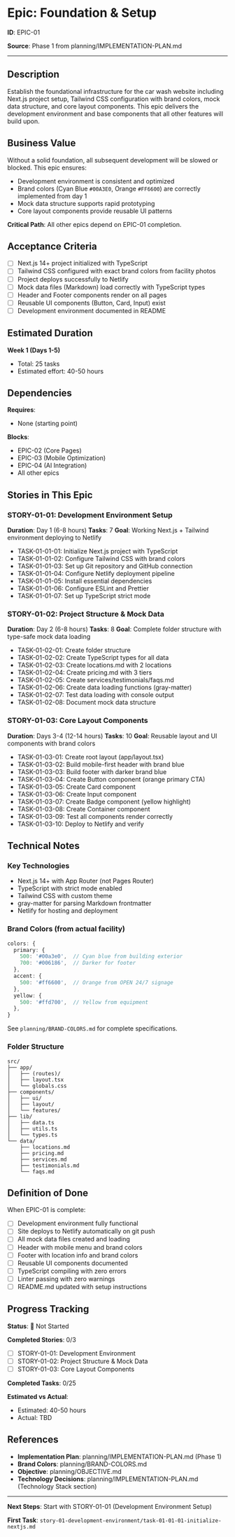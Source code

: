 # Epic: Foundation & Setup

**ID**: EPIC-01

**Source**: Phase 1 from planning/IMPLEMENTATION-PLAN.md

---

## Description

Establish the foundational infrastructure for the car wash website including Next.js project setup, Tailwind CSS configuration with brand colors, mock data structure, and core layout components. This epic delivers the development environment and base components that all other features will build upon.

## Business Value

Without a solid foundation, all subsequent development will be slowed or blocked. This epic ensures:
- Development environment is consistent and optimized
- Brand colors (Cyan Blue `#00A3E0`, Orange `#FF6600`) are correctly implemented from day 1
- Mock data structure supports rapid prototyping
- Core layout components provide reusable UI patterns

**Critical Path**: All other epics depend on EPIC-01 completion.

## Acceptance Criteria

- [ ] Next.js 14+ project initialized with TypeScript
- [ ] Tailwind CSS configured with exact brand colors from facility photos
- [ ] Project deploys successfully to Netlify
- [ ] Mock data files (Markdown) load correctly with TypeScript types
- [ ] Header and Footer components render on all pages
- [ ] Reusable UI components (Button, Card, Input) exist
- [ ] Development environment documented in README

## Estimated Duration

**Week 1 (Days 1-5)**
- Total: 25 tasks
- Estimated effort: 40-50 hours

## Dependencies

**Requires**:
- None (starting point)

**Blocks**:
- EPIC-02 (Core Pages)
- EPIC-03 (Mobile Optimization)
- EPIC-04 (AI Integration)
- All other epics

## Stories in This Epic

### STORY-01-01: Development Environment Setup
**Duration**: Day 1 (6-8 hours)
**Tasks**: 7
**Goal**: Working Next.js + Tailwind environment deploying to Netlify

- TASK-01-01-01: Initialize Next.js project with TypeScript
- TASK-01-01-02: Configure Tailwind CSS with brand colors
- TASK-01-01-03: Set up Git repository and GitHub connection
- TASK-01-01-04: Configure Netlify deployment pipeline
- TASK-01-01-05: Install essential dependencies
- TASK-01-01-06: Configure ESLint and Prettier
- TASK-01-01-07: Set up TypeScript strict mode

### STORY-01-02: Project Structure & Mock Data
**Duration**: Day 2 (6-8 hours)
**Tasks**: 8
**Goal**: Complete folder structure with type-safe mock data loading

- TASK-01-02-01: Create folder structure
- TASK-01-02-02: Create TypeScript types for all data
- TASK-01-02-03: Create locations.md with 2 locations
- TASK-01-02-04: Create pricing.md with 3 tiers
- TASK-01-02-05: Create services/testimonials/faqs.md
- TASK-01-02-06: Create data loading functions (gray-matter)
- TASK-01-02-07: Test data loading with console output
- TASK-01-02-08: Document mock data structure

### STORY-01-03: Core Layout Components
**Duration**: Days 3-4 (12-14 hours)
**Tasks**: 10
**Goal**: Reusable layout and UI components with brand colors

- TASK-01-03-01: Create root layout (app/layout.tsx)
- TASK-01-03-02: Build mobile-first header with brand blue
- TASK-01-03-03: Build footer with darker brand blue
- TASK-01-03-04: Create Button component (orange primary CTA)
- TASK-01-03-05: Create Card component
- TASK-01-03-06: Create Input component
- TASK-01-03-07: Create Badge component (yellow highlight)
- TASK-01-03-08: Create Container component
- TASK-01-03-09: Test all components render correctly
- TASK-01-03-10: Deploy to Netlify and verify

## Technical Notes

### Key Technologies
- Next.js 14+ with App Router (not Pages Router)
- TypeScript with strict mode enabled
- Tailwind CSS with custom theme
- gray-matter for parsing Markdown frontmatter
- Netlify for hosting and deployment

### Brand Colors (from actual facility)
```typescript
colors: {
  primary: {
    500: '#00a3e0',  // Cyan blue from building exterior
    700: '#006186',  // Darker for footer
  },
  accent: {
    500: '#ff6600',  // Orange from OPEN 24/7 signage
  },
  yellow: {
    500: '#ffd700',  // Yellow from equipment
  },
}
```

See `planning/BRAND-COLORS.md` for complete specifications.

### Folder Structure
```
src/
├── app/
│   ├── (routes)/
│   ├── layout.tsx
│   └── globals.css
├── components/
│   ├── ui/
│   ├── layout/
│   └── features/
├── lib/
│   ├── data.ts
│   ├── utils.ts
│   └── types.ts
└── data/
    ├── locations.md
    ├── pricing.md
    ├── services.md
    ├── testimonials.md
    └── faqs.md
```

## Definition of Done

When EPIC-01 is complete:

- [ ] Development environment fully functional
- [ ] Site deploys to Netlify automatically on git push
- [ ] All mock data files created and loading
- [ ] Header with mobile menu and brand colors
- [ ] Footer with location info and brand colors
- [ ] Reusable UI components documented
- [ ] TypeScript compiling with zero errors
- [ ] Linter passing with zero warnings
- [ ] README.md updated with setup instructions

## Progress Tracking

**Status**: 🔵 Not Started

**Completed Stories**: 0/3
- [ ] STORY-01-01: Development Environment
- [ ] STORY-01-02: Project Structure & Mock Data
- [ ] STORY-01-03: Core Layout Components

**Completed Tasks**: 0/25

**Estimated vs Actual**:
- Estimated: 40-50 hours
- Actual: TBD

## References

- **Implementation Plan**: planning/IMPLEMENTATION-PLAN.md (Phase 1)
- **Brand Colors**: planning/BRAND-COLORS.md
- **Objective**: planning/OBJECTIVE.md
- **Technology Decisions**: planning/IMPLEMENTATION-PLAN.md (Technology Stack section)

---

**Next Steps**: Start with STORY-01-01 (Development Environment Setup)

**First Task**: `story-01-development-environment/task-01-01-01-initialize-nextjs.md`
